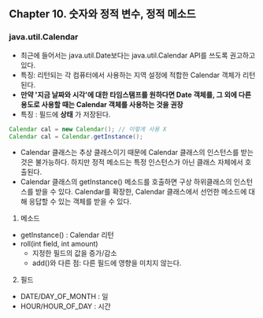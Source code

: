 ## Chapter 10. 숫자와 정적 변수, 정적 메소드
### java.util.Calendar
* 최근에 들어서는 java.util.Date보다는 java.util.Calendar API를 쓰도록 권고하고 있다.
* 특징: 리턴되는 각 컴퓨터에서 사용하는 지역 설정에 적합한 Calendar 객체가 리턴된다.
* **만약 '지금 날짜와 시각'에 대한 타임스탬프를 원하다면 Date 객체를, 그 외에 다른 용도로 사용할 때는 Calendar 객체를 사용하는 것을 권장**
* 특징 : 필드에 **상태** 가 저장된다.

```java
Calendar cal = new Calendar(); // 이렇게 사용 X
Calendar cal = Calendar.getInstance(); 		
```
* Calendar 클래스는 추상 클래스이기 때문에 Calendar 클래스의 인스턴스를 받는 것은 불가능하다. 하지만 정적 메소드는 특정 인스턴스가 아닌 클래스 자체에서 호출된다.
* Calendar 클래스의 getInstance() 메소드를 호출하면 구상 하위클래스의 인스턴스를 받을 수 있다. Calendar를 확장한, Calendar 클래스에서 선언한 메소드에 대해 응답할 수 있는 객체를 받을 수 있다.

1. 메소드
* getInstance() : Calendar 리턴
* roll(int field, int amount)
	*  지정한 필드의 값을 증가/감소
	* add()와 다른 점: 다른 필드에 영향을 미치지 않는다.

2. 필드
* DATE/DAY_OF_MONTH : 일
* HOUR/HOUR_OF_DAY : 시간
